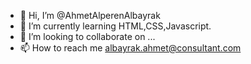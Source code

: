 - 👋 Hi, I’m @AhmetAlperenAlbayrak
- 🌱 I’m currently learning HTML,CSS,Javascript.
- 💞️ I’m looking to collaborate on ...
- 📫 How to reach me albayrak.ahmet@consultant.com

